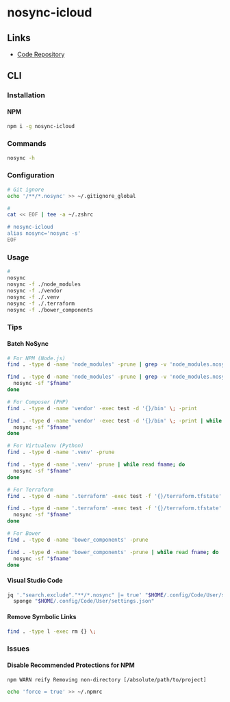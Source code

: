 # nosync-icloud

## Links

- [Code Repository](https://github.com/haochuan9421/nosync-icloud)

## CLI

### Installation

#### NPM

```sh
npm i -g nosync-icloud
```

### Commands

```sh
nosync -h
```

### Configuration

```sh
# Git ignore
echo '/**/*.nosync' >> ~/.gitignore_global

#
cat << EOF | tee -a ~/.zshrc

# nosync-icloud
alias nosync='nosync -s'
EOF
```

### Usage

```sh
#
nosync
nosync -f ./node_modules
nosync -f ./vendor
nosync -f ./.venv
nosync -f ./.terraform
nosync -f ./bower_components
```

### Tips

#### Batch NoSync

```sh
# For NPM (Node.js)
find . -type d -name 'node_modules' -prune | grep -v 'node_modules.nosync'

find . -type d -name 'node_modules' -prune | grep -v 'node_modules.nosync' | while read fname; do
  nosync -sf "$fname"
done

# For Composer (PHP)
find . -type d -name 'vendor' -exec test -d '{}/bin' \; -print

find . -type d -name 'vendor' -exec test -d '{}/bin' \; -print | while read fname; do
  nosync -sf "$fname"
done

# For Virtualenv (Python)
find . -type d -name '.venv' -prune

find . -type d -name '.venv' -prune | while read fname; do
  nosync -sf "$fname"
done

# For Terraform
find . -type d -name '.terraform' -exec test -f '{}/terraform.tfstate' \; -print

find . -type d -name '.terraform' -exec test -f '{}/terraform.tfstate' \; -print | while read fname; do
  nosync -sf "$fname"
done

# For Bower
find . -type d -name 'bower_components' -prune

find . -type d -name 'bower_components' -prune | while read fname; do
  nosync -sf "$fname"
done
```

#### Visual Studio Code

```sh
jq '."search.exclude"."**/*.nosync" |= true' "$HOME/.config/Code/User/settings.json" | \
  sponge "$HOME/.config/Code/User/settings.json"
```

<!-- ####

```sh
find . -type d -name '*.nosync' -exec rm -fR {} \;
``` -->

#### Remove Symbolic Links

```sh
find . -type l -exec rm {} \;
```

### Issues

#### Disable Recommended Protections for NPM

```log
npm WARN reify Removing non-directory [/absolute/path/to/project]
```

```sh
echo 'force = true' >> ~/.npmrc
```

<!-- ####

```sh
find . -type d -name 'node_modules 2'
find . -type d -name 'vendor 2'
``` -->
